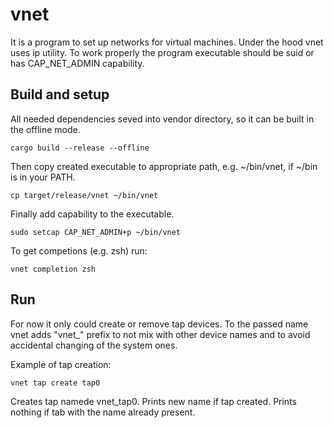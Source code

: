 # vnet
It is a program to set up networks for virtual machines. Under the hood
vnet uses ip utility. To work properly the program executable should be
suid or has CAP_NET_ADMIN capability.

## Build and setup
All needed dependencies seved into vendor directory, so it can be built
in the offline mode.
```
cargo build --release --offline
```

Then copy created executable to appropriate path, e.g. ~/bin/vnet, if
~/bin is in your PATH.
```
cp target/release/vnet ~/bin/vnet
```

Finally add capability to the executable.
```
sudo setcap CAP_NET_ADMIN+p ~/bin/vnet
```

To get competions (e.g. zsh) run:
```
vnet completion zsh
```

## Run
For now it only could create or remove tap devices. To the passed name
vnet adds "vnet_" prefix to not mix with other device names and to avoid
accidental changing of the system ones.

Example of tap creation:
```
vnet tap create tap0
```
Creates tap namede vnet_tap0. Prints new name if tap created. Prints
nothing if tab with the name already present.
